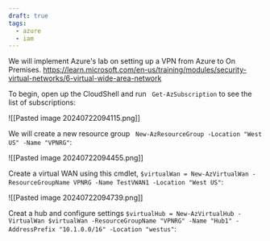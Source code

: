 ```yaml
---
draft: true
tags:
  - azure
  - iam
---
```



We will implement Azure's lab on setting up a VPN from Azure to On Premises. https://learn.microsoft.com/en-us/training/modules/security-virtual-networks/6-virtual-wide-area-network

To begin, open up the CloudShell and run ``` Get-AzSubscription``` to see the list of subscriptions:

![[Pasted image 20240722094115.png]]

We will create a new resource group ``` New-AzResourceGroup -Location "West US" -Name "VPNRG"```:

![[Pasted image 20240722094455.png]]

Create a virtual WAN using this cmdlet, ```$virtualWan = New-AzVirtualWan -ResourceGroupName VPNRG -Name TestVWAN1 -Location "West US"```:

![[Pasted image 20240722094739.png]]


Creat a hub and configure settings
```$virtualHub = New-AzVirtualHub -VirtualWan $virtualWan -ResourceGroupName "VPNRG" -Name "Hub1" -AddressPrefix "10.1.0.0/16" -Location "westus"```:




